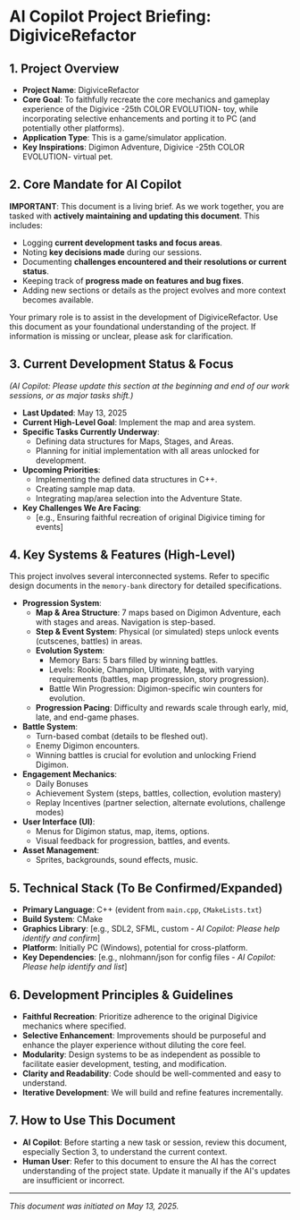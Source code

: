 # AI Copilot Project Briefing: DigiviceRefactor

## 1. Project Overview

*   **Project Name**: DigiviceRefactor
*   **Core Goal**: To faithfully recreate the core mechanics and gameplay experience of the Digivice -25th COLOR EVOLUTION- toy, while incorporating selective enhancements and porting it to PC (and potentially other platforms).
*   **Application Type**: This is a game/simulator application.
*   **Key Inspirations**: Digimon Adventure, Digivice -25th COLOR EVOLUTION- virtual pet.

## 2. Core Mandate for AI Copilot

**IMPORTANT**: This document is a living brief. As we work together, you are tasked with **actively maintaining and updating this document**. This includes:
*   Logging **current development tasks and focus areas**.
*   Noting **key decisions made** during our sessions.
*   Documenting **challenges encountered and their resolutions or current status**.
*   Keeping track of **progress made on features and bug fixes**.
*   Adding new sections or details as the project evolves and more context becomes available.

Your primary role is to assist in the development of DigiviceRefactor. Use this document as your foundational understanding of the project. If information is missing or unclear, please ask for clarification.

## 3. Current Development Status & Focus

*(AI Copilot: Please update this section at the beginning and end of our work sessions, or as major tasks shift.)*

*   **Last Updated**: May 13, 2025
*   **Current High-Level Goal**: Implement the map and area system.
*   **Specific Tasks Currently Underway**:
    *   Defining data structures for Maps, Stages, and Areas.
    *   Planning for initial implementation with all areas unlocked for development.
*   **Upcoming Priorities**:
    *   Implementing the defined data structures in C++.
    *   Creating sample map data.
    *   Integrating map/area selection into the Adventure State.
*   **Key Challenges We Are Facing**:
    *   [e.g., Ensuring faithful recreation of original Digivice timing for events]

## 4. Key Systems & Features (High-Level)

This project involves several interconnected systems. Refer to specific design documents in the `memory-bank` directory for detailed specifications.

*   **Progression System**:
    *   **Map & Area Structure**: 7 maps based on Digimon Adventure, each with stages and areas. Navigation is step-based.
    *   **Step & Event System**: Physical (or simulated) steps unlock events (cutscenes, battles) in areas.
    *   **Evolution System**:
        *   Memory Bars: 5 bars filled by winning battles.
        *   Levels: Rookie, Champion, Ultimate, Mega, with varying requirements (battles, map progression, story progression).
        *   Battle Win Progression: Digimon-specific win counters for evolution.
    *   **Progression Pacing**: Difficulty and rewards scale through early, mid, late, and end-game phases.
*   **Battle System**:
    *   Turn-based combat (details to be fleshed out).
    *   Enemy Digimon encounters.
    *   Winning battles is crucial for evolution and unlocking Friend Digimon.
*   **Engagement Mechanics**:
    *   Daily Bonuses
    *   Achievement System (steps, battles, collection, evolution mastery)
    *   Replay Incentives (partner selection, alternate evolutions, challenge modes)
*   **User Interface (UI)**:
    *   Menus for Digimon status, map, items, options.
    *   Visual feedback for progression, battles, and events.
*   **Asset Management**:
    *   Sprites, backgrounds, sound effects, music.

## 5. Technical Stack (To Be Confirmed/Expanded)

*   **Primary Language**: C++ (evident from `main.cpp`, `CMakeLists.txt`)
*   **Build System**: CMake
*   **Graphics Library**: [e.g., SDL2, SFML, custom - *AI Copilot: Please help identify and confirm*]
*   **Platform**: Initially PC (Windows), potential for cross-platform.
*   **Key Dependencies**: [e.g., nlohmann/json for config files - *AI Copilot: Please help identify and list*]

## 6. Development Principles & Guidelines

*   **Faithful Recreation**: Prioritize adherence to the original Digivice mechanics where specified.
*   **Selective Enhancement**: Improvements should be purposeful and enhance the player experience without diluting the core feel.
*   **Modularity**: Design systems to be as independent as possible to facilitate easier development, testing, and modification.
*   **Clarity and Readability**: Code should be well-commented and easy to understand.
*   **Iterative Development**: We will build and refine features incrementally.

## 7. How to Use This Document

*   **AI Copilot**: Before starting a new task or session, review this document, especially Section 3, to understand the current context.
*   **Human User**: Refer to this document to ensure the AI has the correct understanding of the project state. Update it manually if the AI's updates are insufficient or incorrect.

---

*This document was initiated on May 13, 2025.*
